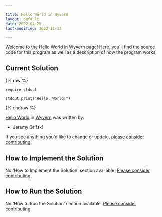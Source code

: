 ```yaml
---

title: Hello World in Wyvern
layout: default
date: 2022-04-28
last-modified: 2022-11-13

---
```


Welcome to the [Hello World](https://sampleprograms.io/projects/hello-world) in [Wyvern](https://sampleprograms.io/languages/wyvern) page! Here, you'll find the source code for this program as well as a description of how the program works.

## Current Solution

{% raw %}

```wyvern
require stdout

stdout.print("Hello, World!")
```

{% endraw %}

[Hello World](https://sampleprograms.io/projects/hello-world) in [Wyvern](https://sampleprograms.io/languages/wyvern) was written by:

- Jeremy Grifski

If you see anything you'd like to change or update, [please consider contributing](https://github.com/TheRenegadeCoder/sample-programs).

## How to Implement the Solution

No 'How to Implement the Solution' section available. [Please consider contributing](https://github.com/TheRenegadeCoder/sample-programs-website).

## How to Run the Solution

No 'How to Run the Solution' section available. [Please consider contributing](https://github.com/TheRenegadeCoder/sample-programs-website).